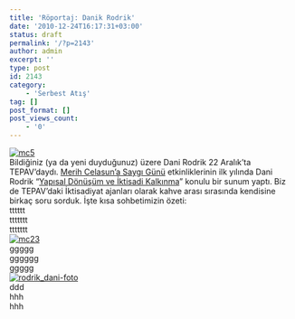 ```yaml
---
title: 'Röportaj: Danik Rodrik'
date: '2010-12-24T16:17:31+03:00'
status: draft
permalink: '/?p=2143'
author: admin
excerpt: ''
type: post
id: 2143
category:
    - 'Serbest Atış'
tag: []
post_format: []
post_views_count:
    - '0'
---
```

[![](http://46.137.161.244/wp-content/uploads/2010/12/mc51-257x300.jpg "mc5")](http://46.137.161.244/wp-content/uploads/2010/12/mc51.jpg)  
Bildiğiniz (ya da yeni duyduğunuz) üzere Dani Rodrik 22 Aralık’ta TEPAV’daydı. [Merih Celasun’a Saygı Günü](http://www.tepav.org.tr/tr/haberler/s/1816) etkinliklerinin ilk yılında Dani Rodrik “[Yapısal Dönüşüm ve İktisadi Kalkınma](http://www.tepav.org.tr/upload/files/1293029134-4.Yapisal_Donusum_ve_Iktisadi_Kalkinma.pdf)” konulu bir sunum yaptı. Biz de TEPAV’daki İktisadiyat ajanları olarak kahve arası sırasında kendisine birkaç soru sorduk. İşte kısa sohbetimizin özeti:  
tttttt  
ttttttt  
ttttttt  
[![](http://46.137.161.244/wp-content/uploads/2010/12/mc23.jpg "mc23")](http://46.137.161.244/wp-content/uploads/2010/12/mc23.jpg)  
ggggg  
gggggg  
ggggg  
[![](http://46.137.161.244/wp-content/uploads/2010/12/rodrik_dani-foto-300x274.jpg "rodrik_dani-foto")](http://46.137.161.244/wp-content/uploads/2010/12/rodrik_dani-foto.jpg)  
ddd  
hhh  
hhh